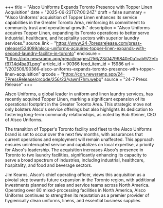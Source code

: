 +++
title = "Alsco Uniforms Expands Toronto Presence with Topper Linen Acquisition"
date = "2025-06-23T07:00:24Z"
draft = false
summary = "Alsco Uniforms' acquisition of Topper Linen enhances its service capabilities in the Greater Toronto Area, reinforcing its commitment to community trust and operational growth."
description = "Alsco Uniforms acquires Topper Linen, expanding its Toronto operations to better serve industrial, healthcare, and hospitality sectors with superior laundry services."
source_link = "https://www.24-7pressrelease.com/press-release/524099/alsco-uniforms-acquires-topper-linen-expands-with-second-laundry-facility-in-toronto"
enclosure = "https://cdn.newsramp.app/genai/images/256/23/04799840e0a1cab972efcf9714d4ba91.png"
article_id = 90366
feed_item_id = 15986
url = "/202506/90366-alsco-uniforms-expands-toronto-presence-with-topper-linen-acquisition"
qrcode = "https://cdn.newsramp.app/24-7PressRelease/qrcode/256/23/yawn17hm.webp"
source = "24-7 Press Release"
+++

<p>Alsco Uniforms, a global leader in uniform and linen laundry services, has recently acquired Topper Linen, marking a significant expansion of its operational footprint in the Greater Toronto Area. This strategic move not only bolsters Alsco's service offerings but also highlights its dedication to fostering long-term community relationships, as noted by Bob Steiner, CEO of Alsco Uniforms.</p><p>The transition of Topper's Toronto facility and fleet to the Alsco Uniforms brand is set to occur over the next few months, with assurances that current operations and employment will remain unaffected. This approach ensures uninterrupted service and capitalizes on local expertise, a priority for Alsco's leadership. The acquisition increases Alsco's presence in Toronto to two laundry facilities, significantly enhancing its capacity to serve a broad spectrum of industries, including industrial, healthcare, hospitality, and food and beverage sectors.</p><p>Jim Kearns, Alsco's chief operating officer, views this acquisition as a pivotal step towards future expansion in the Toronto region, with additional investments planned for sales and service teams across North America. Operating over 80 mixed-processing facilities in North America, Alsco Uniforms continues to strengthen its reputation as a premier provider of hygienically clean uniforms, linens, and essential business supplies.</p>